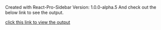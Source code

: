Created with React-Pro-Sidebar Version: 1.0.0-alpha.5 And
check out the below link to see the output.

<a href="https://d6h40z.csb.app/">click this link to view the output</a>
